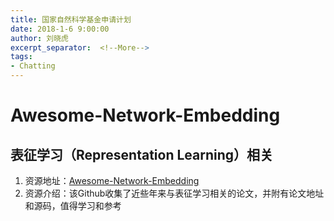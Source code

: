 ```yaml
---
title: 国家自然科学基金申请计划
date: 2018-1-6 9:00:00
author: 刘晓虎
excerpt_separator:  <!--More-->
tags:
- Chatting
---
```


# Awesome-Network-Embedding

## 表征学习（Representation Learning）相关

1. 资源地址：[Awesome-Network-Embedding](https://github.com/chihming/awesome-network-embedding)
2. 资源介绍：该Github收集了近些年来与表征学习相关的论文，并附有论文地址和源码，值得学习和参考